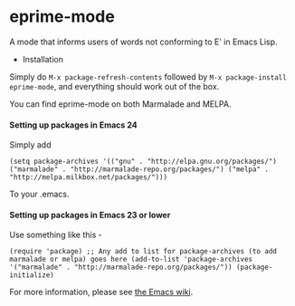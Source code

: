 eprime-mode
===========

A mode that informs users of words not conforming to E' in Emacs Lisp.


* Installation

Simply do `M-x package-refresh-contents` followed by `M-x package-install eprime-mode`, and everything should work out of the box.

You can find eprime-mode on both Marmalade and MELPA.

#### Setting up packages in Emacs 24

Simply add

`(setq package-archives '(("gnu" . "http://elpa.gnu.org/packages/")
                         ("marmalade" . "http://marmalade-repo.org/packages/")
                         ("melpa" . "http://melpa.milkbox.net/packages/")))`

To your .emacs.

#### Setting up packages in Emacs 23 or lower

Use something like this -

`(require 'package)
;; Any add to list for package-archives (to add marmalade or melpa) goes here
(add-to-list 'package-archives 
    '("marmalade" .
      "http://marmalade-repo.org/packages/"))
(package-initialize)`

For more information, please see [the Emacs wiki](http://www.emacswiki.org/emacs/ELPA).

